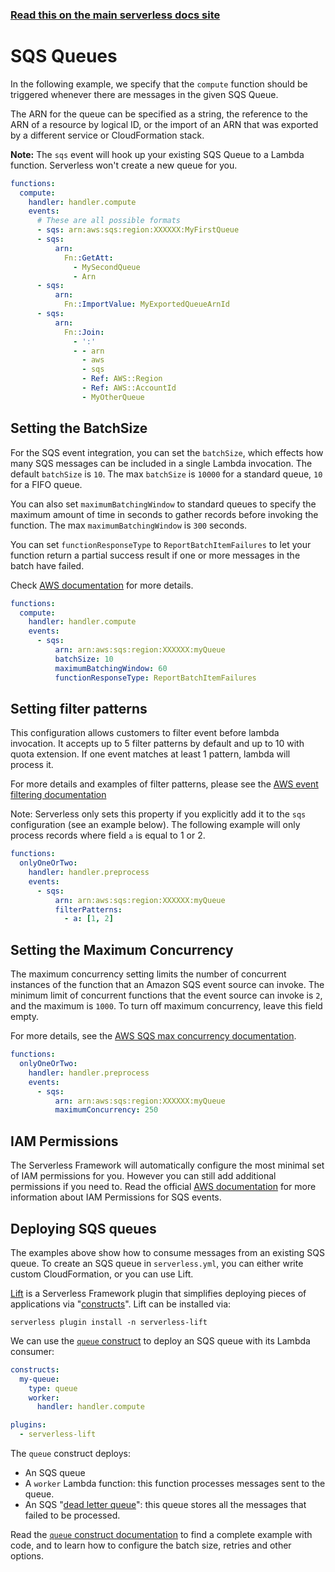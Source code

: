<!--
title: Serverless Framework - AWS Lambda Events - SQS Queues
description: Setting up AWS SQS Queue Events with AWS Lambda via the Serverless Framework
short_title: AWS Lambda Events - SQS
keywords:
  [
    'Serverless',
    'Framework',
    'AWS',
    'Lambda',
    'Events',
    'AWS SQS Events',
    'Serverless AWS Lambda SQS',
    'AWS Lambda SQS Integration',
    'AWS Lambda Event Sources',
    'AWS SQS Lambda Trigger',
    'AWS SQS Queue',
  ]
-->

<!-- DOCS-SITE-LINK:START automatically generated  -->

### [Read this on the main serverless docs site](https://www.serverless.com/framework/docs/providers/aws/events/sqs)

<!-- DOCS-SITE-LINK:END -->

# SQS Queues

In the following example, we specify that the `compute` function should be triggered whenever there are messages in the given SQS Queue.

The ARN for the queue can be specified as a string, the reference to the ARN of a resource by logical ID, or the import of an ARN that was exported by a different service or CloudFormation stack.

**Note:** The `sqs` event will hook up your existing SQS Queue to a Lambda function. Serverless won't create a new queue for you.

```yml
functions:
  compute:
    handler: handler.compute
    events:
      # These are all possible formats
      - sqs: arn:aws:sqs:region:XXXXXX:MyFirstQueue
      - sqs:
          arn:
            Fn::GetAtt:
              - MySecondQueue
              - Arn
      - sqs:
          arn:
            Fn::ImportValue: MyExportedQueueArnId
      - sqs:
          arn:
            Fn::Join:
              - ':'
              - - arn
                - aws
                - sqs
                - Ref: AWS::Region
                - Ref: AWS::AccountId
                - MyOtherQueue
```

## Setting the BatchSize

For the SQS event integration, you can set the `batchSize`, which effects how many SQS messages can be included in a single Lambda invocation. The default `batchSize` is `10`. The max `batchSize` is `10000` for a standard queue, `10` for a FIFO queue.

You can also set `maximumBatchingWindow` to standard queues to specify the maximum amount of time in seconds to gather records before invoking the function. The max `maximumBatchingWindow` is `300` seconds.

You can set `functionResponseType` to `ReportBatchItemFailures` to let your function return a partial success result if one or more messages in the batch have failed.

Check [AWS documentation](https://docs.aws.amazon.com/lambda/latest/dg/with-sqs.html) for more details.

```yml
functions:
  compute:
    handler: handler.compute
    events:
      - sqs:
          arn: arn:aws:sqs:region:XXXXXX:myQueue
          batchSize: 10
          maximumBatchingWindow: 60
          functionResponseType: ReportBatchItemFailures
```

## Setting filter patterns

This configuration allows customers to filter event before lambda invocation. It accepts up to 5 filter patterns by default and up to 10 with quota extension. If one event matches at least 1 pattern, lambda will process it.

For more details and examples of filter patterns, please see the [AWS event filtering documentation](https://docs.aws.amazon.com/lambda/latest/dg/invocation-eventfiltering.html)

Note: Serverless only sets this property if you explicitly add it to the `sqs` configuration (see an example below). The following example will only process records where field `a` is equal to 1 or 2.

```yml
functions:
  onlyOneOrTwo:
    handler: handler.preprocess
    events:
      - sqs:
          arn: arn:aws:sqs:region:XXXXXX:myQueue
          filterPatterns:
            - a: [1, 2]
```

## Setting the Maximum Concurrency

The maximum concurrency setting limits the number of concurrent instances of the function that an Amazon SQS event source can invoke. The minimum limit of concurrent functions that the event source can invoke is `2`, and the maximum is `1000`. To turn off maximum concurrency, leave this field empty.

For more details, see the [AWS SQS max concurrency documentation](https://docs.aws.amazon.com/lambda/latest/dg/with-sqs.html#events-sqs-max-concurrency).

```yml
functions:
  onlyOneOrTwo:
    handler: handler.preprocess
    events:
      - sqs:
          arn: arn:aws:sqs:region:XXXXXX:myQueue
          maximumConcurrency: 250
```

## IAM Permissions

The Serverless Framework will automatically configure the most minimal set of IAM permissions for you. However you can still add additional permissions if you need to. Read the official [AWS documentation](https://docs.aws.amazon.com/AWSSimpleQueueService/latest/SQSDeveloperGuide/sqs-configure-lambda-function-trigger.html) for more information about IAM Permissions for SQS events.

## Deploying SQS queues

The examples above show how to consume messages from an existing SQS queue. To create an SQS queue in `serverless.yml`, you can either write custom CloudFormation, or you can use Lift.

[Lift](https://github.com/getlift/lift) is a Serverless Framework plugin that simplifies deploying pieces of applications via "[constructs](https://github.com/getlift/lift#constructs)". Lift can be installed via:

```
serverless plugin install -n serverless-lift
```

We can use the [`queue` construct](https://github.com/getlift/lift/blob/master/docs/queue.md) to deploy an SQS queue with its Lambda consumer:

```yaml
constructs:
  my-queue:
    type: queue
    worker:
      handler: handler.compute

plugins:
  - serverless-lift
```

The `queue` construct deploys:

- An SQS queue
- A `worker` Lambda function: this function processes messages sent to the queue.
- An SQS "[dead letter queue](https://docs.aws.amazon.com/AWSSimpleQueueService/latest/SQSDeveloperGuide/sqs-dead-letter-queues.html)": this queue stores all the messages that failed to be processed.

Read the [`queue` construct documentation](https://github.com/getlift/lift/blob/master/docs/queue.md) to find a complete example with code, and to learn how to configure the batch size, retries and other options.
